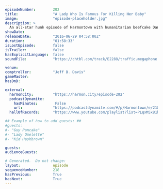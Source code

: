 ```yaml
---
episodeNumber:        202
title:                "A Lady Who Is Famous For Killing Her Baby"
image:                "episode-placeholder.jpg"
description: >
  An all-star hunk episode of Harmontown with humanitarian beefcake Daniel Gillies, the mouth watering Duncan Trussell and the cut from marble stone greek god Kumail Nanjiani. Watch the video at harmontown.com/live! Become a member, support our show. Th...
showDate:             
releaseDate:          "2016-06-29 04:58:00Z"
duration:             "01:58:33"
isLostEpisode:        false
isTrailer:            false
hasExplicitLanguage:  false
soundFile:            "https://chtbl.com/track/E2288/traffic.megaphone.fm/STA9504164677.mp3?updated=1560191838"

venue:                
comptroller:          "Jeff B. Davis"
gameMaster:           
hasDnD:               

external:
  harmonCity:         "https://harmon.city/episode-202"
  podcastDynamite:
    hasMinutes:        False
    url:              "https://podcastdynamite.com/#/p/Harmontown/e/218/202"
  hallOfRecords:      "https://www.youtube.com/playlist?list=PLqxM5x81hNOaT5rAkggFgY3lfChxJ2XhI"

## Example of how to add guests: ##
#guests:
#- "Guy Pancake"
#- "Lady Omelette"
#- "Kid Hashbrown"

guests:
audienceGuests:

# Generated.  Do not change:
layout:               episode
sequenceNumber:       218
hasPrevious:          True
hasNext:              True
---
```


<!-- The episode description will be rendered here -->
<!-- Add your content below here -->

